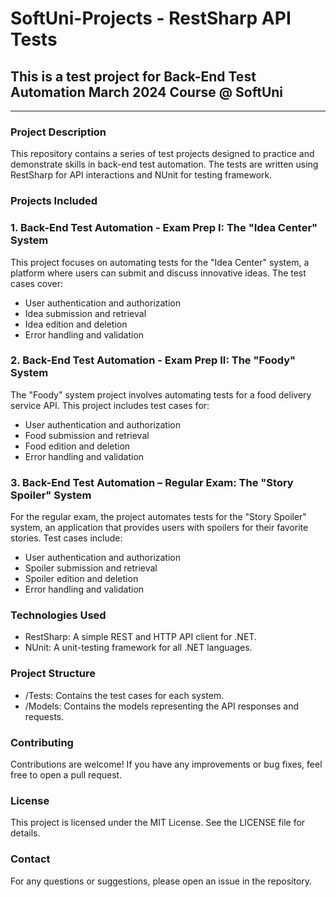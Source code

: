 
# SoftUni-Projects - RestSharp API Tests 
## This is a test project for Back-End Test Automation March 2024 Course @ SoftUni
---
### Project Description
This repository contains a series of test projects designed to practice and demonstrate skills in back-end test automation. The tests are written using RestSharp for API interactions and NUnit for testing framework.

### Projects Included
### 1. Back-End Test Automation - Exam Prep I: The "Idea Center" System
This project focuses on automating tests for the "Idea Center" system, a platform where users can submit and discuss innovative ideas. The test cases cover:

- User authentication and authorization
- Idea submission and retrieval
- Idea edition and deletion
- Error handling and validation
  
### 2. Back-End Test Automation - Exam Prep II: The "Foody" System
The "Foody" system project involves automating tests for a food delivery service API. This project includes test cases for:

- User authentication and authorization
- Food submission and retrieval
- Food edition and deletion
- Error handling and validation

### 3. Back-End Test Automation – Regular Exam: The "Story Spoiler" System
For the regular exam, the project automates tests for the "Story Spoiler" system, an application that provides users with spoilers for their favorite stories. Test cases include:

- User authentication and authorization
- Spoiler submission and retrieval
- Spoiler edition and deletion
- Error handling and validation
  
### Technologies Used
- RestSharp: A simple REST and HTTP API client for .NET.
- NUnit: A unit-testing framework for all .NET languages.

### Project Structure
- /Tests: Contains the test cases for each system.
- /Models: Contains the models representing the API responses and requests.
  
### Contributing
Contributions are welcome! If you have any improvements or bug fixes, feel free to open a pull request.

### License
This project is licensed under the MIT License. See the LICENSE file for details.

### Contact
For any questions or suggestions, please open an issue in the repository.

